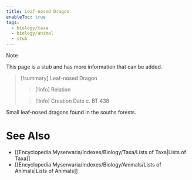 ```yaml
---
title: Leaf-nosed Dragon
enableToc: true
tags:
  - biology/taxa
  - biology/animal
  - stub
---
```


> [!note]
> This page is a stub and has more information that can be added.

> [!summary] Leaf-nosed Dragon
> > [!info] Relation
>
> > [!info] Creation Date
> > c. BT 438

Small leaf-nosed dragons found in the souths forests.

# See Also
- [[Encyclopedia Mysenvaria/Indexes/Biology/Taxa/Lists of Taxa|Lists of Taxa]]
- [[Encyclopedia Mysenvaria/Indexes/Biology/Animals/Lists of Animals|Lists of Animals]]
